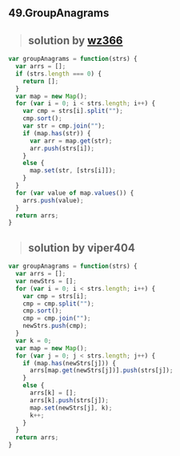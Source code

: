 ## 49.GroupAnagrams
> ## solution by [wz366](https://discuss.leetcode.com/topic/24494/share-my-short-java-solution)

```javascript
var groupAnagrams = function(strs) {
  var arrs = [];
  if (strs.length === 0) {
    return [];
  }
  var map = new Map();
  for (var i = 0; i < strs.length; i++) {
    var cmp = strs[i].split("");
    cmp.sort();
    var str = cmp.join("");
    if (map.has(str)) {
      var arr = map.get(str);
      arr.push(strs[i]);
    }
    else {
      map.set(str, [strs[i]]);
    }
  }
  for (var value of map.values()) {
    arrs.push(value);
  }
  return arrs;
}
```
> ## solution by viper404

```javascript
var groupAnagrams = function(strs) {
  var arrs = [];
  var newStrs = [];
  for (var i = 0; i < strs.length; i++) {
    var cmp = strs[i];
    cmp = cmp.split("");
    cmp.sort();
    cmp = cmp.join("");
    newStrs.push(cmp);
  }
  var k = 0;
  var map = new Map();
  for (var j = 0; j < strs.length; j++) {
    if (map.has(newStrs[j])) {
      arrs[map.get(newStrs[j])].push(strs[j]);
    }
    else {
      arrs[k] = [];
      arrs[k].push(strs[j]);
      map.set(newStrs[j], k);
      k++;
    }
  }
  return arrs;
}
```
